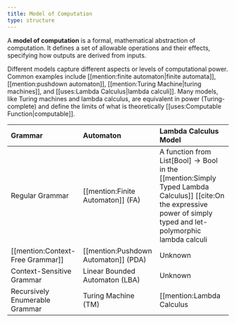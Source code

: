 ```yaml
---
title: Model of Computation
type: structure
---
```


A **model of computation** is a formal, mathematical abstraction of computation. It defines a set of allowable operations and their effects, specifying how outputs are derived from inputs.

Different models capture different aspects or levels of computational power. Common examples include [[mention:finite automaton|finite automata]], [[mention:pushdown automaton]], [[mention:Turing Machine|turing machines]], and [[uses:Lambda Calculus|lambda calculi]]. Many models, like Turing machines and lambda calculus, are equivalent in power (Turing-complete) and define the limits of what is theoretically [[uses:Computable Function|computable]].

| Grammar                          | Automaton                            | Lambda Calculus Model                                                                                                                                                                         |
| :------------------------------- | :----------------------------------- | :-------------------------------------------------------------------------------------------------------------------------------------------------------------------------------------------- |
| Regular Grammar                  | [[mention:Finite Automaton]] (FA)    | A function from $\text{List[Bool]} \rightarrow \text{Bool}$ in the [[mention:Simply Typed Lambda Calculus]] [[cite:On the expressive power of simply typed and let-polymorphic lambda calculi | source]]                  |
| [[mention:Context-Free Grammar]] | [[mention:Pushdown Automaton]] (PDA) | Unknown                                                                                                                                                                                       |
| Context-Sensitive Grammar        | Linear Bounded Automaton (LBA)       | Unknown                                                                                                                                                                                       |
| Recursively Enumerable Grammar   | Turing Machine (TM)                  | [[mention:Lambda Calculus                                                                                                                                                                     | Untyped Lambda Calculus]] |